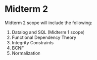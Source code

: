 # Midterm 2

Midterm 2 scope will include the following:

1. Datalog and SQL (Midterm 1 scope)
2. Functional Dependency Theory
3. Integrity Constraints
4. BCNF
5. Normalization
